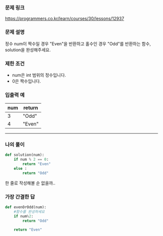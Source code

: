 ### 문제 링크

https://programmers.co.kr/learn/courses/30/lessons/12937

### **문제 설명**

정수 num이 짝수일 경우 "Even"을 반환하고 홀수인 경우 "Odd"를 반환하는 함수, solution을 완성해주세요.

### 제한 조건

- num은 int 범위의 정수입니다.
- 0은 짝수입니다.

### 입출력 예

| num | return |
| --- | --- |
| 3 | "Odd" |
| 4 | "Even" |

---

### 나의 풀이

```python
def solution(num):
    if num % 2 == 0:
        return "Even"
    else :
        return "Odd"
```

한 줄로 작성해볼 순 없을까..

### 가장 간결한 답

```python
def evenOrOdd(num):
    #함수를 완성하세요
    if num%2:
        return "Odd"

    return "Even"
```
